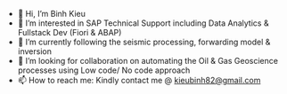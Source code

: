 - 👋 Hi, I’m Binh Kieu
- 👀 I’m interested in SAP Technical Support including Data Analytics & Fullstack Dev (Fiori & ABAP)
- 🌱 I’m currently following the seismic processing, forwarding model & inversion
- 💞️ I’m looking for collaboration on automating the Oil & Gas Geoscience processes using Low code/ No code approach
- 📫 How to reach me: Kindly contact me @ kieubinh82@gmail.com

<!---
BinhKieu82/BinhKieu82 is a ✨ special ✨ repository because its `README.md` (this file) appears on your GitHub profile.
You can click the Preview link to take a look at your changes.
--->

